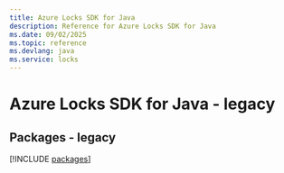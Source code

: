 ```yaml
---
title: Azure Locks SDK for Java
description: Reference for Azure Locks SDK for Java
ms.date: 09/02/2025
ms.topic: reference
ms.devlang: java
ms.service: locks
---
```

# Azure Locks SDK for Java - legacy
## Packages - legacy
[!INCLUDE [packages](locks-index.md)]